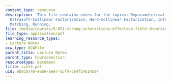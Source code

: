 ```yaml
---
content_type: resource
description: 'This file contains notes for the topics: Reparameterization Invariance,
  Ultrasoft-Collinear Factorization, Hard-Collinear Factorization, Infrared Divergences,
  Matching, Running.'
file: /media/courses/8-851-strong-interactions-effective-field-theories-of-qcd-spring-2006/eb0c8740e6a9aee7d5f4bb4f14614584_scet4.pdf
file_type: application/pdf
learning_resource_types:
- Lecture Notes
ocw_type: OCWFile
parent_title: Lecture Notes
parent_type: CourseSection
resourcetype: Document
title: scet4.pdf
uid: eb0c8740-e6a9-aee7-d5f4-bb4f14614584
---
```

